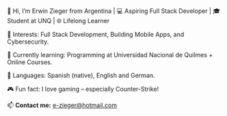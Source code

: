 👋 Hi, I’m Erwin Zieger from Argentina |
💻 Aspiring Full Stack Developer | 🎓 Student at UNQ | 🌐 Lifelong Learner

👀 Interests: Full Stack Development, Building Mobile Apps, and Cybersecurity.

🌱 Currently learning: Programming at Universidad Nacional de Quilmes + Online Courses.

💬 Languages: Spanish (native), English and German.

🎮 Fun fact: I love gaming – especially Counter-Strike!

📫 **Contact me:**
e-zieger@hotmail.com
